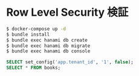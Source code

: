 # Row Level Security 検証

```sh
$ docker-compose up -d
$ bundle install
$ bundle exec hanami db create
$ bundle exec hanami db migrate
$ bundle exec hanami db console
```
```sql
SELECT set_config('app.tenant_id', '1', false);
SELECT * FROM books;
```
